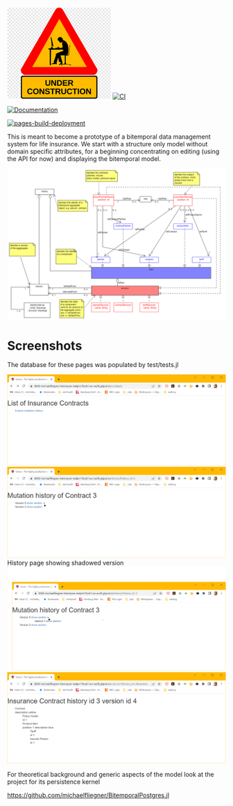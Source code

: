 ![beware - work in progress](docs/src/assets/wip.png)
[![CI](https://github.com/michaelfliegner/BitempWebApp/actions/workflows/CI.yml/badge.svg)](https://github.com/michaelfliegner/BitempWebApp/actions/workflows/CI.yml)

[![Documentation](https://github.com/michaelfliegner/BitempWebApp/actions/workflows/Documentation.yml/badge.svg)](https://github.com/michaelfliegner/BitempWebApp/actions/workflows/Documentation.yml)

[![pages-build-deployment](https://github.com/michaelfliegner/BitempWebApp/actions/workflows/pages/pages-build-deployment/badge.svg)](https://github.com/michaelfliegner/BitempWebApp/actions/workflows/pages/pages-build-deployment)

This is meant to become a prototype of a bitemporal data management system for life insurance. We start with a structure only model without domain specific attributes, for a beginning concentrating on editing (using the API for now) and displaying the bitemporal model.

![Contract model](docs/src/assets/BitemporalModel.uxf.png)

# Screenshots
The database for these pages was populated by test/tests.jl

![Contract model](docs/src/assets/ContractsPage.PNG)
![Contract model](docs/src/assets/HistoryPage.PNG)
History page showing shadowed version
![Contract model](docs/src/assets/HistoryPageUnfolded.PNG)
![Contract model](docs/src/assets/CsectionPage.PNG)

For theoretical background and generic aspects of the model look at the project for its persistence kernel

https://github.com/michaelfliegner/BitemporalPostgres.jl

